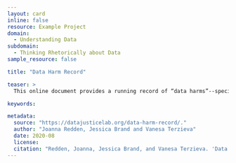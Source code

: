 ```yaml
---
layout: card
inline: false
resource: Example Project
domain:
  - Understanding Data
subdomain:
  - Thinking Rhetorically about Data
sample_resource: false

title: "Data Harm Record"

teaser: >
  This online document provides a running record of “data harms”--specifically harms that have been caused by uses of algorithmic systems. The social advocacy goal is to promote learning and inspire collaborative work to redress harms and prevent further harm.

keywords:

metadata:
  source: "https://datajusticelab.org/data-harm-record/."
  author: "Joanna Redden, Jessica Brand and Vanesa Terzieva"
  date: 2020-08
  license:
  citation: "Redden, Joanna, Jessica Brand, and Vanesa Terzieva. 'Data Harm Record.' https://datajusticelab.org/data-harm-record/. Data Justice Lab. Accessed on 27 July 2024."
---
```

